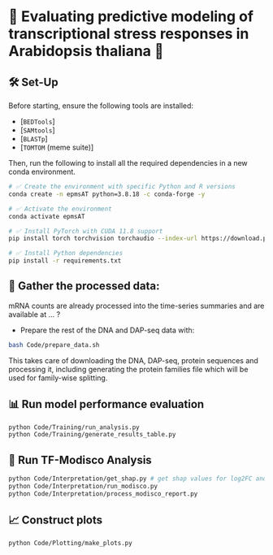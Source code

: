 # 🌿 Evaluating predictive modeling of transcriptional stress responses in Arabidopsis thaliana 🌱

## 🛠️ Set-Up

Before starting, ensure the following tools are installed:

- [`BEDTools`]
- [`SAMtools`]
- [`BLASTp`]
- [`TOMTOM` (meme suite)]

Then, run the following to install all the required dependencies in a new conda environment.
```bash
# ✅ Create the environment with specific Python and R versions
conda create -n epmsAT python=3.8.18 -c conda-forge -y

# ✅ Activate the environment
conda activate epmsAT

# ✅ Install PyTorch with CUDA 11.8 support
pip install torch torchvision torchaudio --index-url https://download.pytorch.org/whl/cu118

# ✅ Install Python dependencies
pip install -r requirements.txt

```
## 📁 Gather the processed data:
mRNA counts are already processed into the time-series summaries and are available at ... ?
- Prepare the rest of the DNA and DAP-seq data with:
```bash
bash Code/prepare_data.sh
```
This takes care of downloading the DNA, DAP-seq, protein sequences and processing it, including generating the protein families file which will be used for family-wise splitting.


## 📊  Run model performance evaluation
```bash
python Code/Training/run_analysis.py
python Code/Training/generate_results_table.py
```

## 🧠 Run TF-Modisco Analysis
```bash
python Code/Interpretation/get_shap.py # get shap values for log2FC and Quartile classification
python Code/Interpretation/run_modisco.py
python Code/Interpretation/process_modisco_report.py
```

## 📈 Construct plots
```bash
python Code/Plotting/make_plots.py
```
